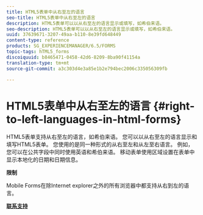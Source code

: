 ```yaml
---
title: HTML5表单中从右至左的语言
seo-title: HTML5表单中从右至左的语言
description: HTML5表单可以以从右至左的语言显示或填写，如希伯来语。
seo-description: HTML5表单可以以从右至左的语言显示或填写，如希伯来语。
uuid: 37639671-3207-49aa-b110-8e39fd648449
content-type: reference
products: SG_EXPERIENCEMANAGER/6.5/FORMS
topic-tags: hTML5_forms
discoiquuid: b8465471-0458-42d6-8209-8ba90f41154a
translation-type: tm+mt
source-git-commit: a3c303d4e3a85e1b2e794bec2006c335056309fb

---
```



# HTML5表单中从右至左的语言 {#right-to-left-languages-in-html-forms}

HTML5表单支持从右至左的语言，如希伯来语。 您可以以从右至左的语言显示和填写HTML5表单。 您使用的是同一种形式的从右至左和从左至右语言。 例如，您可以在公共字段中同时使用英语和希伯来语。 移动表单使用区域设置在表单中显示本地化的日期和日期信息。

**限制**

Mobile Forms在除Internet explorer之外的所有浏览器中都支持从右到左的语言。

**[联系支持](https://www.adobe.com/account/sign-in.supportportal.html)**
